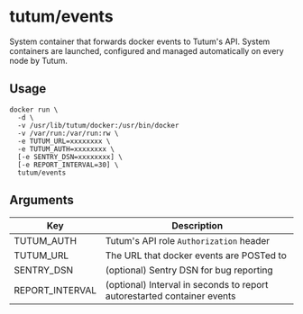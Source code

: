 tutum/events
============

System container that forwards docker events to Tutum's API. System containers are launched, configured and managed automatically on every node by Tutum.


## Usage

    docker run \
      -d \
	  -v /usr/lib/tutum/docker:/usr/bin/docker
      -v /var/run:/var/run:rw \
      -e TUTUM_URL=xxxxxxxx \
      -e TUTUM_AUTH=xxxxxxxx \
      [-e SENTRY_DSN=xxxxxxxx] \
      [-e REPORT_INTERVAL=30] \
      tutum/events


## Arguments

Key | Description
----|------------
TUTUM_AUTH | Tutum's API role `Authorization` header
TUTUM_URL  | The URL that docker events are POSTed to 
SENTRY_DSN | (optional) Sentry DSN for bug reporting
REPORT_INTERVAL | (optional) Interval in seconds to report autorestarted container events
